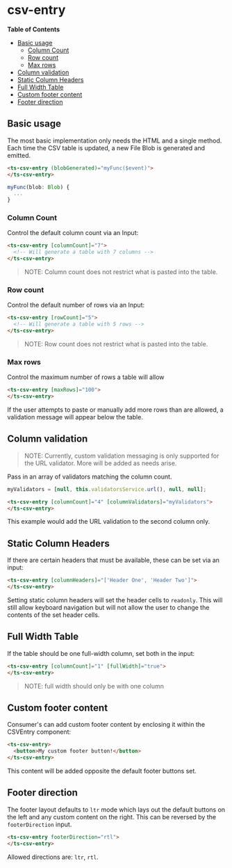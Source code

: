 <h1>csv-entry</h1>


<!-- START doctoc generated TOC please keep comment here to allow auto update -->
<!-- DON'T EDIT THIS SECTION, INSTEAD RE-RUN doctoc TO UPDATE -->
**Table of Contents**

- [Basic usage](#basic-usage)
  - [Column Count](#column-count)
  - [Row count](#row-count)
  - [Max rows](#max-rows)
- [Column validation](#column-validation)
- [Static Column Headers](#static-column-headers)
- [Full Width Table](#full-width-table)
- [Custom footer content](#custom-footer-content)
- [Footer direction](#footer-direction)

<!-- END doctoc generated TOC please keep comment here to allow auto update -->


## Basic usage

The most basic implementation only needs the HTML and a single method. Each time the CSV table is updated, a new File Blob is generated and
emitted.

```html
<ts-csv-entry (blobGenerated)="myFunc($event)">
</ts-csv-entry>
```

```typescript
myFunc(blob: Blob) {
  ...
}
```


### Column Count

Control the default column count via an Input:

```html
<ts-csv-entry [columnCount]="7">
  <!-- Will generate a table with 7 columns -->
</ts-csv-entry>
```

> NOTE: Column count does not restrict what is pasted into the table.


### Row count

Control the default number of rows via an Input:

```html
<ts-csv-entry [rowCount]="5">
  <!-- Will generate a table with 5 rows -->
</ts-csv-entry>
```

> NOTE: Row count does not restrict what is pasted into the table.


### Max rows

Control the maximum number of rows a table will allow

```html
<ts-csv-entry [maxRows]="100">
</ts-csv-entry>
```

If the user attempts to paste or manually add more rows than are allowed, a validation message will appear below the table.


## Column validation

> NOTE: Currently, custom validation messaging is only supported for the URL validator. More will be added as needs arise.

Pass in an array of validators matching the column count.

```typescript
myValidators = [null, this.validatorsService.url(), null, null];
```

```html
<ts-csv-entry [columnCount]="4" [columnValidators]="myValidators">
</ts-csv-entry>
```

This example would add the URL validation to the second column only.


## Static Column Headers

If there are certain headers that must be available, these can be set via an input:

```html
<ts-csv-entry [columnHeaders]="['Header One', 'Header Two']">
</ts-csv-entry>
```

Setting static column headers will set the header cells to `readonly`. This will still allow keyboard navigation but will not allow the user
to change the contents of the set header cells.

## Full Width Table
If the table should be one full-width column, set both in the input:

```html
<ts-csv-entry [columnCount]="1" [fullWidth]="true">
</ts-csv-entry>
```
> NOTE: full width should only be with one column

## Custom footer content

Consumer's can add custom footer content by enclosing it within the CSVEntry component:

```html
<ts-csv-entry>
  <button>My custom footer button!</button>
</ts-csv-entry>
```

This content will be added opposite the default footer buttons set.


## Footer direction

The footer layout defaults to `ltr` mode which lays out the default buttons on the left and any custom content on the
right. This can be reversed by the `footerDirection` input.

```html
<ts-csv-entry footerDirection="rtl">
</ts-csv-entry>
```

Allowed directions are: `ltr`, `rtl`.

